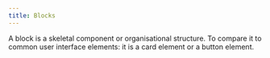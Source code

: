 ```yaml
---
title: Blocks
---
```


A block is a skeletal component or organisational structure. To compare it to common user interface elements: it is a card element or a button element.
